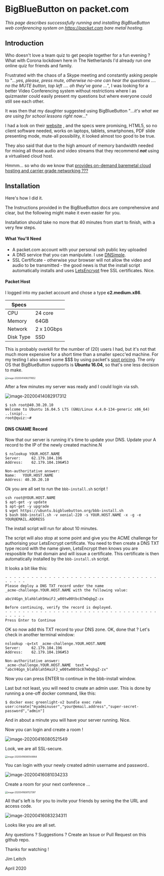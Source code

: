 # BigBlueButton on packet.com 

*This page describes successsfully running and installing BigBlueButton web conferencing system on https://packet.com bare metal hosting.*



## Introduction



Who doesn't love a team quiz to get people together for a fun evening ? What with Corona lockdown here in The Netherlands I'd already run one online quiz for friends and family. 

Frustrated with the chaos of a Skype meeting and constantly asking people to "*...yes, please, press mute, otherwise no-one can hear the questions  .... no the MUTE button, top left .... oh they've gone ...*",  I was looking for a better Video Conferencing system without restrictions where I as quizmaster could easily present my questions but where everyone could still see each other.

It was then that my daughter suggested using BigBlueButton "*...it's what we are using for school lessons right now*..." 

I had a look on their [website](https://bigbluebutton.org/blog/) , and the specs were promising, HTML5, so no client software needed, works on laptops, tablets, smartphones, PDF slide presenting mode, mute-all possibility, it looked almost too good to be true. 

They also said that due to the high amount of memory bandwidth needed for mixing all those audio and video streams that they recommend ***not*** using a virtualised cloud host.

Hmmm... so who do we know that [provides on-demand baremetal cloud hosting and carrier grade networking ???](https://www.packet.com) 



## Installation

Here's how I did it.

The Instructions provided in the BigBlueButton docs are comprehensive and clear, but the following might make it even easier for you.

Installation should take no more that 40 minutes from start to finish, with a very few steps.

#### What You'll Need

- A packet.com account with your personal ssh public key uploaded
- A DNS service that you can manipulate. I use [DNSimple](https://dnsimple.com). 
- SSL Certificate - otherwise your browser will not allow the video and audio to be transmitted - the good news is that the install script automatically installs and uses [LetsEncrypt](https://letsencrypt.org/) free SSL certificates. Nice.



#### Packet Host

I logged into my packet account and chose a type **c2.medium.x86**. 

 

| Specs     |            |
| --------- | ---------- |
| CPU       | 24 core    |
| Memory    | 64GB       |
| Network   | 2 x 10Gbps |
| Disk Type | SSD        |



This is probably overkill for the number of (20) users I had, but it's not that much more expensive for a short time than a smaller specc'ed machine. For my testing I also saved some $$$ by using packet's [spot pricing](https://www.packet.com/developers/changelog/improved-deployment-spot-market-views/). The only OS that BigBlueButton supports is **Ubuntu 16.04**, so that's one less decision to make.





<img src="image-20200414082111652.png" alt="image-20200414082111652" style="zoom:50%;" />





After a few minutes my server was ready and I could login via ssh.

![image-20200414082917312](image-20200414082917312.png)



```text
$ ssh root@40.30.20.10
Welcome to Ubuntu 16.04.5 LTS (GNU/Linux 4.4.0-134-generic x86_64)
..(snip)..
root@quiz:~#
```



#### DNS CNAME Record

Now that our server is running it's time to update your DNS. Update your A record to the IP of the newly created machine.N

```text
$ nslookup YOUR.HOST.NAME
Server:		62.179.104.196
Address:	62.179.104.196#53

Non-authoritative answer:
Name:	YOUR.HOST.NAME
Address: 40.30.20.10
```



Ok you are all set to run the  `bbb-install.sh`  script !



```
ssh root@YOUR.HOST.NAME
$ apt-get -y update
$ apt-get -y upgrade
$ wget https://ubuntu.bigbluebutton.org/bbb-install.sh 
$ bash bbb-install.sh -v xenial-220 -s YOUR.HOST.NAME -x -g -e YOUR@EMAIL.ADDRESS
```



The install script will run for about 10 minutes.

The script will also stop at some point and give you the ACME challenge for authorising your LetsEncrypt certificate. You need to then create a DNS TXT type record with the name given, LetsEncrypt then knows you are resposible for that domain and will issue a certificate. This certificate is then automatically installed by the `bbb-install.sh` script.



It looks a bit like this:

```
- - - - - - - - - - - - - - - - - - - - - - - - - - - - - - - - - - - - - - - -
Please deploy a DNS TXT record under the name
_acme-challenge.YOUR.HOST.NAME with the following value:

abcV4Ggn_blahblah5HaiFJ_w00tw00tbc87mOqbgZ-zx

Before continuing, verify the record is deployed.
- - - - - - - - - - - - - - - - - - - - - - - - - - - - - - - - - - - - - - - -
Press Enter to Continue
```



OK so now add this TXT record to your DNS zone. OK, done that ? Let's check in another terminal window:



```
nslookup -q=txt _acme-challenge.YOUR.HOST.NAME
Server:		62.179.104.196
Address:	62.179.104.196#53

Non-authoritative answer:
_acme-challenge.YOUR.HOST.NAME	text = "abcV4Ggn_blahblah5HaiFJ_w00tw00tbc87mOqbgZ-zx"
```

Now you can press ENTER to continue in the bbb-install window.

Last but not least, you will need to create an admin user. This is done by running a one-off docker command, like this:

```
$ docker exec greenlight-v2 bundle exec rake user:create["myadminuser","your@email.address","super-secret-password","admin"]
```



And in about a minute you will have your server running. Nice.

Now you can login and create a room !



![image-20200416080521549](image-20200416080521549.png)



Look, we are all SSL-secure. 



<img src="image-20200416080544864.png" alt="image-20200416080544864" style="zoom: 50%;" />



You can login with your newly created admin username and password..



![image-20200416081034233](image-20200416081034233.png)



Create a room for your next conference ...



<img src="image-20200416081127397.png" alt="image-20200416081127397" style="zoom:50%;" />



All that's left is for you to invite your friends by sening the the URL and access code.



![image-20200416083234311](image-20200416083234311.png)



Looks like you are all set.



Any questions ? Suggestions ? Create an Issue or Pull Request on this github repo.



Thanks for watching !



Jim Leitch

April 2020